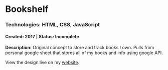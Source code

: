 # Bookshelf
### Technologies: HTML, CSS, JavaScript
#### Created: 2017 | Status: Incomplete

**Description:** Original concept to store and track books I own. Pulls from personal google sheet that stores all of my books and info using google API.

View the design live on my [website](tjonesdev.github.io/bookshelf_vanillajs).
